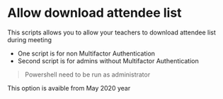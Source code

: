 # Allow download attendee list

This scripts allows you to allow your teachers to download attendee list during meeting

* One script is for non Multifactor Authentication
* Second script is for admins without Multifactor Authentication

> Powershell need to be run as administrator

This option is avaible from May 2020 year
